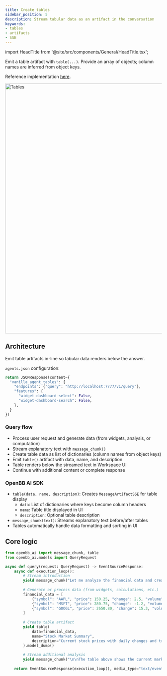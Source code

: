 ```yaml
---
title: Create tables
sidebar_position: 5
description: Stream tabular data as an artifact in the conversation
keywords:
- tables
- artifacts
- SSE
---
```


import HeadTitle from '@site/src/components/General/HeadTitle.tsx';

<HeadTitle title="AI Features — Create tables | OpenBB Workspace Docs" />

Emit a table artifact with `table(...)`. Provide an array of objects; column names are inferred from object keys.

Reference implementation [here](https://github.com/OpenBB-finance/agents-for-openbb/tree/main/34-vanilla-agent-tables/vanilla_agent_tables/main.py).

<img className="pro-border-gradient" width="800" alt="Tables" src="https://openbb-cms.directus.app/assets/9024844b-2b40-4878-80d0-4be2309a8297.png" />

## Architecture

Emit table artifacts in-line so tabular data renders below the answer.

`agents.json` configuration:

```python
return JSONResponse(content={
  "vanilla_agent_tables": {
    "endpoints": {"query": "http://localhost:7777/v1/query"},
    "features": {
      "widget-dashboard-select": False,
      "widget-dashboard-search": False,
    },
  }
})
```

### Query flow
- Process user request and generate data (from widgets, analysis, or computation)
- Stream explanatory text with `message_chunk()`
- Create table data as list of dictionaries (column names from object keys)
- Emit `table()` artifact with data, name, and description
- Table renders below the streamed text in Workspace UI
- Continue with additional content or complete response

### OpenBB AI SDK
- `table(data, name, description)`: Creates `MessageArtifactSSE` for table display
  - `data`: List of dictionaries where keys become column headers
  - `name`: Table title displayed in UI
  - `description`: Optional table description
- `message_chunk(text)`: Streams explanatory text before/after tables
- Tables automatically handle data formatting and sorting in UI

## Core logic

```python
from openbb_ai import message_chunk, table
from openbb_ai.models import QueryRequest

async def query(request: QueryRequest) -> EventSourceResponse:
    async def execution_loop():
        # Stream introduction
        yield message_chunk("Let me analyze the financial data and create a summary table.\n\n").model_dump()
        
        # Generate or process data (from widgets, calculations, etc.)
        financial_data = [
            {"symbol": "AAPL", "price": 150.25, "change": 2.5, "volume": 1200000},
            {"symbol": "MSFT", "price": 280.75, "change": -1.2, "volume": 890000},
            {"symbol": "GOOGL", "price": 2650.80, "change": 15.3, "volume": 560000},
        ]
        
        # Create table artifact
        yield table(
            data=financial_data,
            name="Stock Market Summary",
            description="Current stock prices with daily changes and trading volume"
        ).model_dump()
        
        # Stream additional analysis
        yield message_chunk("\n\nThe table above shows the current market status. AAPL and GOOGL are up, while MSFT is down slightly.").model_dump()
    
    return EventSourceResponse(execution_loop(), media_type="text/event-stream")
```

